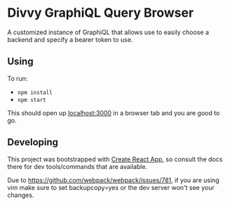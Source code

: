 # Divvy GraphiQL Query Browser

A customized instance of GraphiQL that allows use to easily choose a
backend and specify a bearer token to use.

## Using

To run:
* `npm install`
* `npm start`

This should open up [localhost:3000](http://localhost:3000) in a browser
tab and you are good to go.

## Developing

This project was bootstrapped with [Create React App](https://github.com/facebookincubator/create-react-app),
so consult the docs there for dev tools/commands that are available.

Due to https://github.com/webpack/webpack/issues/781, if you are using vim
make sure to set backupcopy=yes or the dev server won't see your changes.
